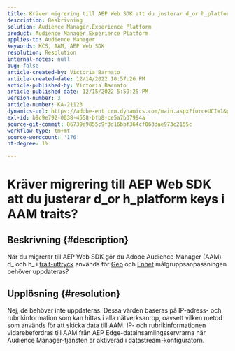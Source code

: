 ```yaml
---
title: Kräver migrering till AEP Web SDK att du justerar d_or h_platform keys i AAM traits?
description: Beskrivning
solution: Audience Manager,Experience Platform
product: Audience Manager,Experience Platform
applies-to: Audience Manager
keywords: KCS, AAM, AEP Web SDK
resolution: Resolution
internal-notes: null
bug: false
article-created-by: Victoria Barnato
article-created-date: 12/14/2022 10:57:26 PM
article-published-by: Victoria Barnato
article-published-date: 12/15/2022 5:50:25 PM
version-number: 3
article-number: KA-21123
dynamics-url: https://adobe-ent.crm.dynamics.com/main.aspx?forceUCI=1&pagetype=entityrecord&etn=knowledgearticle&id=4be71faa-027c-ed11-81ac-6045bd006149
exl-id: b9c9e792-0038-4558-bfb8-ce5a7b37994a
source-git-commit: 86739e9855c9f3d16bbf364cf063dae973c2155c
workflow-type: tm+mt
source-wordcount: '176'
ht-degree: 1%

---
```


# Kräver migrering till AEP Web SDK att du justerar d_or h_platform keys i AAM traits?

## Beskrivning {#description}


När du migrerar till AEP Web SDK gör du Adobe Audience Manager (AAM) d_ och h_ i [trait-uttryck](https://experienceleague.adobe.com/docs/audience-manager/user-guide/features/traits/trait-variable-prefixes.html?lang=en%29%20used%20for%20Geo%20%28https://experienceleague.adobe.com/docs/audience-manager/user-guide/features/traits/trait-geotarget-keys.html?lang=en) används för [Geo](https://experienceleague.adobe.com/docs/audience-manager/user-guide/features/traits/trait-geotarget-keys.html?lang=en) och [Enhet](https://experienceleague.adobe.com/docs/audience-manager/user-guide/features/traits/trait-device-targeting.html?lang=en) målgruppsanpassningen behöver uppdateras?


## Upplösning {#resolution}


Nej, de behöver inte uppdateras. Dessa värden baseras på IP-adress- och rubrikinformation som kan hittas i alla nätverksanrop, oavsett vilken metod som används för att skicka data till AAM. IP- och rubrikinformationen vidarebefordras till AAM från AEP Edge-datainsamlingsservrarna när Audience Manager-tjänsten är aktiverad i datastream-konfiguratorn.
